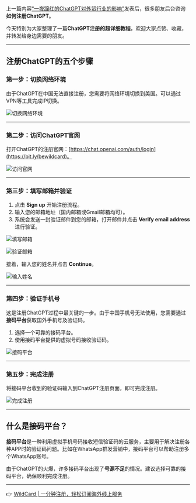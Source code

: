 上一篇内容[“一夜蹿红的ChatGPT对外贸行业的影响”](https://bit.ly/bewildcard)发表后，很多朋友后台咨询**如何注册ChatGPT**。

今天特别为大家整理了一篇**ChatGPT注册的超详细教程**，欢迎大家点赞、收藏，并转发给身边需要的朋友。

---

## 注册ChatGPT的五个步骤

### 第一步：切换网络环境
由于ChatGPT在中国无法直接注册，您需要将网络环境切换到美国。可以通过VPN等工具完成IP切换。

![切换网络环境](http://www.leadscloud.com/wp-content/uploads/2025/02/1.png)

---

### 第二步：访问ChatGPT官网
打开ChatGPT的注册官网：[https://chat.openai.com/auth/login](https://bit.ly/bewildcard)。

![访问官网](http://www.leadscloud.com/wp-content/uploads/2025/02/2.png)

---

### 第三步：填写邮箱并验证
1. 点击 **Sign up** 开始注册流程。
2. 输入您的邮箱地址（国内邮箱或Gmail邮箱均可）。
3. 系统会发送一封验证邮件到您的邮箱，打开邮件并点击 **Verify email address** 进行验证。

![填写邮箱](http://www.leadscloud.com/wp-content/uploads/2025/02/3.png)

![验证邮箱](http://www.leadscloud.com/wp-content/uploads/2025/02/4.png)

接着，输入您的姓名并点击 **Continue**。

![输入姓名](http://www.leadscloud.com/wp-content/uploads/2025/02/5.png)

---

### 第四步：验证手机号
这是注册ChatGPT过程中最关键的一步。由于中国手机号无法使用，您需要通过**接码平台**获取国外手机号及验证码。

1. 选择一个可靠的接码平台。
2. 使用接码平台提供的虚拟号码接收验证码。

![接码平台](http://www.leadscloud.com/wp-content/uploads/2025/02/6.png)

---

### 第五步：完成注册
将接码平台收到的验证码输入到ChatGPT注册页面，即可完成注册。

![完成注册](http://www.leadscloud.com/wp-content/uploads/2025/02/8.png)

---

## 什么是接码平台？

**接码平台**是一种利用虚拟手机号码接收短信验证码的云服务，主要用于解决注册各种APP时的验证码问题。比如在WhatsApp群发营销中，接码平台可以帮助注册多个WhatsApp账号。

由于ChatGPT的火爆，许多接码平台出现了**号源不足**的情况。建议选择可靠的接码平台，确保顺利完成注册。

---

👉 [WildCard | 一分钟注册，轻松订阅海外线上服务](https://bit.ly/bewildcard)